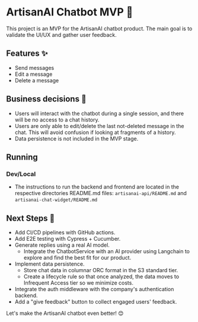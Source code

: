 # ArtisanAI Chatbot MVP 🤖

This project is an MVP for the ArtisanAI chatbot product. The main goal is to validate the UI/UX and gather user feedback.

## Features ✨

- Send messages
- Edit a message
- Delete a message

## Business decisions 💼

- Users will interact with the chatbot during a single session, and there will be no access to a chat history.
- Users are only able to edit/delete the last not-deleted message in the chat. This will avoid confusion if looking at fragments of a history.
- Data persistence is not included in the MVP stage.

## Running 

### Dev/Local
- The instructions to run the backend and frontend are located in the respective directories README.md files: `artisanai-api/README.md` and `artisanai-chat-widget/README.md`

## Next Steps 🚀

- Add CI/CD pipelines with GitHub actions.
- Add E2E testing with Cypress + Cucumber.
- Generate replies using a real AI model.
    - Integrate the ChatbotService with an AI provider using Langchain to explore and find the best fit for our product.
- Implement data persistence.
    - Store chat data in columnar ORC format in the S3 standard tier.
    - Create a lifecycle rule so that once analyzed, the data moves to Infrequent Access tier so we minimize costs.
- Integrate the auth middleware with the company's authentication backend.
- Add a "give feedback" button to collect engaged users' feedback.

Let's make the ArtisanAI chatbot even better! 😊
